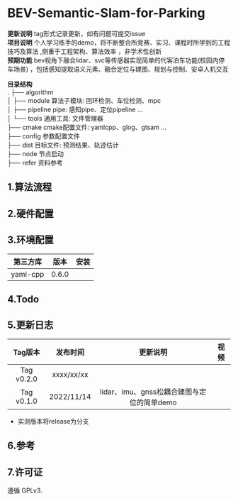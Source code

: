 # BEV-Semantic-Slam-for-Parking

**更新说明** tag形式记录更新，如有问题可提交issue       
**项目说明** 个人学习练手的demo，将不断整合所竞赛、实习、课程时所学到的工程技巧及算法 ,侧重于工程架构、算法效率 ，非学术性创新   
**预期功能**  bev视角下融合lidar、svc等传感器实现简单的代客泊车功能(校园内停车场景)  ，包括感知提取语义元素、融合定位与建图、规划与控制、安卓人机交互

**目录结构**  
.
├── algorithm  
│   ├── module		 算法子模块: 回环检测、车位检测、mpc    
│   ├── pipeline		pipe: 感知pipe、定位pipeline ...    
│   └── tools             通用工具: 文件管理器    
├── cmake				 cmake配置文件: yamlcpp、glog、gtsam ...      
├── config				    参数配置文件        
├── dist				   	 目标文件: 预测结果、轨迹估计  
├── node				   节点启动    
├── refer				     资料参考    


## 1.算法流程


## 2.硬件配置



## 3.环境配置

|  第三方库  |    版本    |安装|
| :----: | :----: | :----: |
| yaml-cpp |0.6.0|  |



## 4.Todo


## 5.更新日志

| Tag版本| 发布时间  |更新说明|视频|  
|:---:|:----:|:---: |:---:| 
| Tag v0.2.0|xxxx/xx/xx||
| Tag v0.1.0|2022/11/14|lidar、imu、gnss松耦合建图与定位的简单demo|

* 实测版本将release为分支   

## 6.参考

## 7.许可证
遵循 GPLv3.
